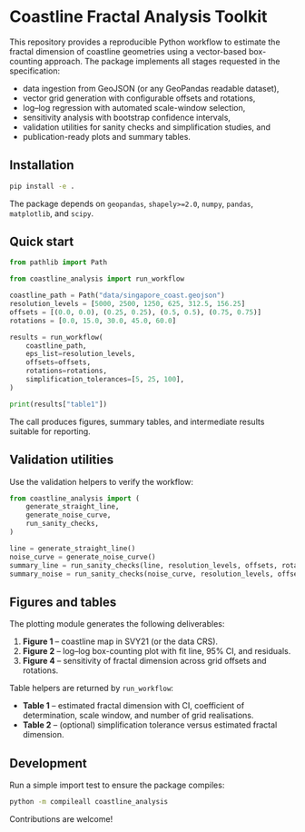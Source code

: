 # Coastline Fractal Analysis Toolkit

This repository provides a reproducible Python workflow to estimate the fractal dimension of coastline geometries using a vector-based box-counting approach. The package implements all stages requested in the specification:

* data ingestion from GeoJSON (or any GeoPandas readable dataset),
* vector grid generation with configurable offsets and rotations,
* log–log regression with automated scale-window selection,
* sensitivity analysis with bootstrap confidence intervals,
* validation utilities for sanity checks and simplification studies, and
* publication-ready plots and summary tables.

## Installation

```bash
pip install -e .
```

The package depends on `geopandas`, `shapely>=2.0`, `numpy`, `pandas`, `matplotlib`, and `scipy`.

## Quick start

```python
from pathlib import Path

from coastline_analysis import run_workflow

coastline_path = Path("data/singapore_coast.geojson")
resolution_levels = [5000, 2500, 1250, 625, 312.5, 156.25]
offsets = [(0.0, 0.0), (0.25, 0.25), (0.5, 0.5), (0.75, 0.75)]
rotations = [0.0, 15.0, 30.0, 45.0, 60.0]

results = run_workflow(
    coastline_path,
    eps_list=resolution_levels,
    offsets=offsets,
    rotations=rotations,
    simplification_tolerances=[5, 25, 100],
)

print(results["table1"])
```

The call produces figures, summary tables, and intermediate results suitable for reporting.

## Validation utilities

Use the validation helpers to verify the workflow:

```python
from coastline_analysis import (
    generate_straight_line,
    generate_noise_curve,
    run_sanity_checks,
)

line = generate_straight_line()
noise_curve = generate_noise_curve()
summary_line = run_sanity_checks(line, resolution_levels, offsets, rotations)
summary_noise = run_sanity_checks(noise_curve, resolution_levels, offsets, rotations)
```

## Figures and tables

The plotting module generates the following deliverables:

1. **Figure 1** – coastline map in SVY21 (or the data CRS).
2. **Figure 2** – log–log box-counting plot with fit line, 95% CI, and residuals.
3. **Figure 4** – sensitivity of fractal dimension across grid offsets and rotations.

Table helpers are returned by `run_workflow`:

* **Table 1** – estimated fractal dimension with CI, coefficient of determination, scale window, and number of grid realisations.
* **Table 2** – (optional) simplification tolerance versus estimated fractal dimension.

## Development

Run a simple import test to ensure the package compiles:

```bash
python -m compileall coastline_analysis
```

Contributions are welcome!
